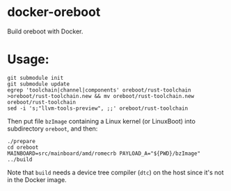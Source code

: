 # docker-oreboot

Build oreboot with Docker.

# Usage:

    git submodule init
    git submodule update
    egrep 'toolchain|channel|components' oreboot/rust-toolchain >oreboot/rust-toolchain.new && mv oreboot/rust-toolchain.new oreboot/rust-toolchain
    sed -i 's;"llvm-tools-preview", ;;' oreboot/rust-toolchain

Then put file `bzImage` containing a Linux kernel (or LinuxBoot) into subdirectory `oreboot`, and then:

    ./prepare
    cd oreboot
    MAINBOARD=src/mainboard/amd/romecrb PAYLOAD_A="${PWD}/bzImage" ../build

Note that `build` needs a device tree compiler (`dtc`) on the host since it's not in the Docker image.
